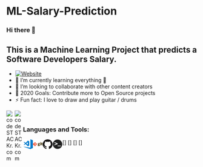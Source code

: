 # ML-Salary-Prediction
### Hi there 👋

## This is a Machine Learning Project that predicts a Software Developers Salary. 

- [![Website](https://img.shields.io/website?label=codeSTACKr.com&style=for-the-badge&url=https%3A%2F%2Fcodestackr.com)](https://codestackr.com)
- 🌱 I’m currently learning everything 🤣
- 👯 I’m looking to collaborate with other content creators
- 🥅 2020 Goals: Contribute more to Open Source projects
- ⚡ Fun fact: I love to draw and play guitar / drums

[<img align="left" alt="codeSTACKr.com" width="22px" src="https://cdn.jsdelivr.net/npm/simple-icons@3.13.0/icons/pandas.svg" />][pandas]
[<img align="left" alt="codeSTACKr.com" width="22px" src="https://matplotlib.org/_static/logo2_compressed.svg" />][matplotlib]

<br />

### Languages and Tools:

[<img align="left" alt="Visual Studio Code" width="26px" src="https://raw.githubusercontent.com/github/explore/80688e429a7d4ef2fca1e82350fe8e3517d3494d/topics/visual-studio-code/visual-studio-code.png" />]
[<img align="left" alt="Git" width="26px" src="https://raw.githubusercontent.com/github/explore/80688e429a7d4ef2fca1e82350fe8e3517d3494d/topics/git/git.png" />]
[<img align="left" alt="GitHub" width="26px" src="https://raw.githubusercontent.com/github/explore/78df643247d429f6cc873026c0622819ad797942/topics/github/github.png" />]
[<img align="left" alt="Terminal" width="26px" src="https://raw.githubusercontent.com/github/explore/80688e429a7d4ef2fca1e82350fe8e3517d3494d/topics/terminal/terminal.png" />]

<br />

[Streamlit]: https://streamlit.io/
[pandas]: https://pandas.pydata.org/
[NumPy]: https://numpy.org/
[scikit-learn]: https://scikit-learn.org/stable/
[matplotlib]: https://matplotlib.org/
